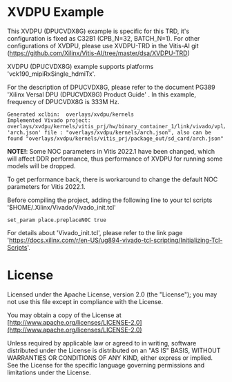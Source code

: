 # XVDPU Example

This XVDPU (DPUCVDX8G) example is specific for this TRD, it's configuration is fixed as C32B1 (CPB_N=32, BATCH_N=1). For other configurations of XVDPU, please use XVDPU-TRD in the Vitis-AI git (https://github.com/Xilinx/Vitis-AI/tree/master/dsa/XVDPU-TRD)


XVDPU (DPUCVDX8G) example supports platforms 'vck190_mipiRxSingle_hdmiTx'.

For the description of DPUCVDX8G, please refer to the document PG389 'Xilinx Versal DPU (DPUCVDX8G) Product Guide' .
In this example, frequency of DPUCVDX8G is 333M Hz.

```
Generated xclbin:  overlays/xvdpu/kernels
Implemented Vivado project: overlays/xvdpu/kernels/vitis_prj/hw/binary_container_1/link/vivado/vpl/prj
'arch.json' file : "overlays/xvdpu/kernels/arch.json", also can be found "overlays/xvdpu/kernels/vitis_prj/package_out/sd_card/arch.json"
```

**NOTE!**:
Some NOC parameters in Vitis 2022.1 have been changed, which will affect DDR performance, thus performance of XVDPU for running some models will be dropped.

To get performance back, there is workaround to change the default NOC parameters for Vitis 2022.1.

Before compiling the project, adding the following line to your tcl scripts '$HOME/.Xilinx/Vivado/Vivado_init.tcl'

```
set_param place.preplaceNOC true

```

For details about 'Vivado_init.tcl', please refer to the link page 'https://docs.xilinx.com/r/en-US/ug894-vivado-tcl-scripting/Initializing-Tcl-Scripts'.

# License

Licensed under the Apache License, version 2.0 (the "License"); you may not use this file
except in compliance with the License.

You may obtain a copy of the License at
[http://www.apache.org/licenses/LICENSE-2.0](http://www.apache.org/licenses/LICENSE-2.0)


Unless required by applicable law or agreed to in writing, software distributed under the
License is distributed on an "AS IS" BASIS, WITHOUT WARRANTIES OR CONDITIONS OF ANY KIND,
either express or implied. See the License for the specific language governing permissions
and limitations under the License.
